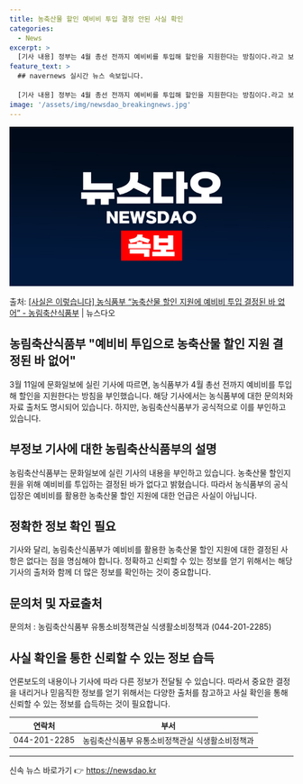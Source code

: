 ```yaml
---
title: 농축산물 할인 예비비 투입 결정 안된 사실 확인
categories:
  - News
excerpt: >
  [기사 내용] 정부는 4월 총선 전까지 예비비를 투입해 할인을 지원한다는 방침이다.라고 보도하였습니다. [농…
feature_text: >
  ## navernews 실시간 뉴스 속보입니다.

  [기사 내용] 정부는 4월 총선 전까지 예비비를 투입해 할인을 지원한다는 방침이다.라고 보도하였습니다. [농…
image: '/assets/img/newsdao_breakingnews.jpg'
---
```


![뉴스다오 속보](/assets/img/newsdao_breakingnews.jpg)

<p>출처: <a href="https://newsdao.kr/3329" rel="dofollow">[사실은 이렇습니다] 농식품부 “농축산물 할인 지원에 예비비 투입 결정된 바 없어” - 농림축산식품부</a> | 뉴스다오</p>

<h2>농림축산식품부 "예비비 투입으로 농축산물 할인 지원 결정된 바 없어"</h2>

<p data-ke-size="size16">3월 11일에 문화일보에 실린 기사에 따르면, 농식품부가 4월 총선 전까지 예비비를 투입해 할인을 지원한다는 방침을 부인했습니다. 해당 기사에서는 농식품부에 대한 문의처와 자료 출처도 명시되어 있습니다. 하지만, 농림축산식품부가 공식적으로 이를 부인하고 있습니다.</p>

<h2 data-ke-size="size26">부정보 기사에 대한 농림축산식품부의 설명</h2>
<p data-ke-size="size16">농림축산식품부는 문화일보에 실린 기사의 내용을 부인하고 있습니다. 농축산물 할인지원을 위해 예비비를 투입하는 결정된 바가 없다고 밝혔습니다. 따라서 농식품부의 공식 입장은 예비비를 활용한 농축산물 할인 지원에 대한 언급은 사실이 아닙니다.</p>

<h2 data-ke-size="size26">정확한 정보 확인 필요</h2>
<p data-ke-size="size16">기사와 달리, 농림축산식품부가 예비비를 활용한 농축산물 할인 지원에 대한 결정된 사항은 없다는 점을 명심해야 합니다. 정확하고 신뢰할 수 있는 정보를 얻기 위해서는 해당 기사의 출처와 함께 더 많은 정보를 확인하는 것이 중요합니다.</p>

<h2 data-ke-size="size26">문의처 및 자료출처</h2>
<p data-ke-size="size16">문의처 : 농림축산식품부 유통소비정책관실 식생활소비정책과 (044-201-2285) <br>

<h2 data-ke-size="size26">사실 확인을 통한 신뢰할 수 있는 정보 습득</h2>
<p data-ke-size="size16">언론보도의 내용이나 기사에 따라 다른 정보가 전달될 수 있습니다. 따라서 중요한 결정을 내리거나 믿음직한 정보를 얻기 위해서는 다양한 출처를 참고하고 사실 확인을 통해 신뢰할 수 있는 정보를 습득하는 것이 필요합니다.</p>

<table>
	<thead>
		<tr>
			<th style="text-align: center;">연락처</th>
			<th style="text-align: center;">부서</th>
		</tr>
	</thead>
	<tbody>
		<tr>
			<td style="text-align: center;">044-201-2285</td>
			<td style="text-align: center;">농림축산식품부 유통소비정책관실 식생활소비정책과</td>
		</tr>
	</tbody>
</table>

<hr> 

신속 뉴스 바로가기 👉 <a href="https://newsdao.kr" rel="dofollow">https://newsdao.kr</a>


